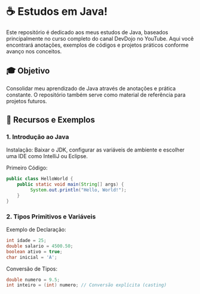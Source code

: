 # ☕ Estudos em Java!

Este repositório é dedicado aos meus estudos de Java, baseados principalmente no curso completo do canal DevDojo no YouTube. Aqui você encontrará anotações, exemplos de códigos e projetos práticos conforme avanço nos conceitos.

## 🎓 Objetivo

Consolidar meu aprendizado de Java através de anotações e prática constante. O repositório também serve como material de referência para projetos futuros.

## 🔧 Recursos e Exemplos

### 1. Introdução ao Java

Instalação: Baixar o JDK, configurar as variáveis de ambiente e escolher uma IDE como IntelliJ ou Eclipse.

Primeiro Código:

```java
public class HelloWorld {
    public static void main(String[] args) {
         System.out.println("Hello, World!");
    }
}
```

### 2. Tipos Primitivos e Variáveis

Exemplo de Declaração:

```java
int idade = 25;
double salario = 4500.50;
boolean ativo = true;
char inicial = 'A';
```

Conversão de Tipos:

```java
double numero = 9.5;
int inteiro = (int) numero; // Conversão explícita (casting)
```